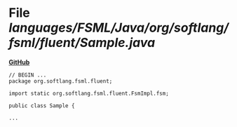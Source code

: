 # File _languages/FSML/Java/org/softlang/fsml/fluent/Sample.java_
**[GitHub](https://github.com/softlang/yas/blob/master/languages/FSML/Java/org/softlang/fsml/fluent/Sample.java)**
```
// BEGIN ...
package org.softlang.fsml.fluent;

import static org.softlang.fsml.fluent.FsmImpl.fsm;

public class Sample {
	
...
```
